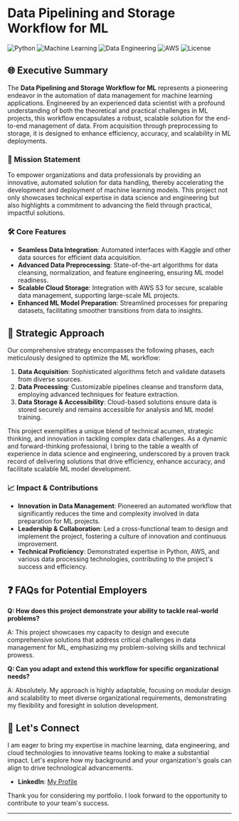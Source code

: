# Data Pipelining and Storage Workflow for ML

![Python](https://img.shields.io/badge/Python-v3.7+-blue.svg)
![Machine Learning](https://img.shields.io/badge/-MachineLearning-yellow)
![Data Engineering](https://img.shields.io/badge/-DataEngineering-lightgrey)
![AWS](https://img.shields.io/badge/-AWS-orange)
![License](https://img.shields.io/badge/License-MIT-green.svg)

## 🌐 Executive Summary

The **Data Pipelining and Storage Workflow for ML** represents a pioneering endeavor in the automation of data management for machine learning applications. Engineered by an experienced data scientist with a profound understanding of both the theoretical and practical challenges in ML projects, this workflow encapsulates a robust, scalable solution for the end-to-end management of data. From acquisition through preprocessing to storage, it is designed to enhance efficiency, accuracy, and scalability in ML deployments.

### 🎯 Mission Statement

To empower organizations and data professionals by providing an innovative, automated solution for data handling, thereby accelerating the development and deployment of machine learning models. This project not only showcases technical expertise in data science and engineering but also highlights a commitment to advancing the field through practical, impactful solutions.

### 🛠 Core Features

- **Seamless Data Integration**: Automated interfaces with Kaggle and other data sources for efficient data acquisition.
- **Advanced Data Preprocessing**: State-of-the-art algorithms for data cleansing, normalization, and feature engineering, ensuring ML model readiness.
- **Scalable Cloud Storage**: Integration with AWS S3 for secure, scalable data management, supporting large-scale ML projects.
- **Enhanced ML Model Preparation**: Streamlined processes for preparing datasets, facilitating smoother transitions from data to insights.

## 📘 Strategic Approach

Our comprehensive strategy encompasses the following phases, each meticulously designed to optimize the ML workflow:

1. **Data Acquisition**: Sophisticated algorithms fetch and validate datasets from diverse sources.
2. **Data Processing**: Customizable pipelines cleanse and transform data, employing advanced techniques for feature extraction.
3. **Data Storage & Accessibility**: Cloud-based solutions ensure data is stored securely and remains accessible for analysis and ML model training.

This project exemplifies a unique blend of technical acumen, strategic thinking, and innovation in tackling complex data challenges. As a dynamic and forward-thinking professional, I bring to the table a wealth of experience in data science and engineering, underscored by a proven track record of delivering solutions that drive efficiency, enhance accuracy, and facilitate scalable ML model development.

### 📈 Impact & Contributions

- **Innovation in Data Management**: Pioneered an automated workflow that significantly reduces the time and complexity involved in data preparation for ML projects.
- **Leadership & Collaboration**: Led a cross-functional team to design and implement the project, fostering a culture of innovation and continuous improvement.
- **Technical Proficiency**: Demonstrated expertise in Python, AWS, and various data processing technologies, contributing to the project's success and efficiency.

## ❓ FAQs for Potential Employers

**Q: How does this project demonstrate your ability to tackle real-world problems?**

A: This project showcases my capacity to design and execute comprehensive solutions that address critical challenges in data management for ML, emphasizing my problem-solving skills and technical prowess.

**Q: Can you adapt and extend this workflow for specific organizational needs?**

A: Absolutely. My approach is highly adaptable, focusing on modular design and scalability to meet diverse organizational requirements, demonstrating my flexibility and foresight in solution development.

## 🤝 Let's Connect

I am eager to bring my expertise in machine learning, data engineering, and cloud technologies to innovative teams looking to make a substantial impact. Let's explore how my background and your organization's goals can align to drive technological advancements.

- **LinkedIn**: [My Profile](https://www.linkedin.com/in/keanshubham)

Thank you for considering my portfolio. I look forward to the opportunity to contribute to your team's success.

---

